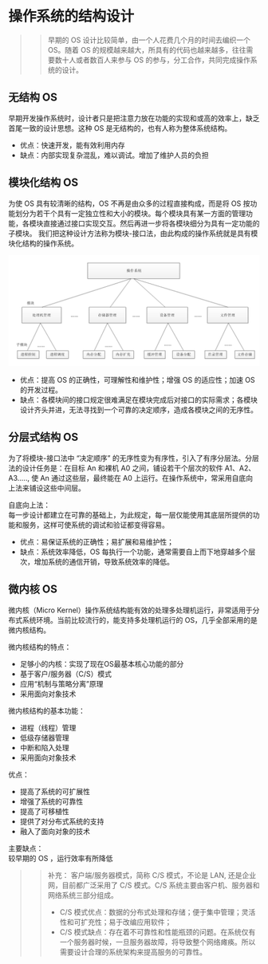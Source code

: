 # 操作系统的结构设计
>> 早期的 OS 设计比较简单，由一个人花费几个月的时间去编织一个 OS。随着 OS 的规模越来越大，所具有的代码也越来越多，往往需要数十人或者数百人来参与 OS 的参与，分工合作，共同完成操作系统的设计。

## 无结构 OS
早期开发操作系统时，设计者只是把注意力放在功能的实现和或高的效率上，缺乏首尾一致的设计思想。这种 OS 是无结构的，也有人称为整体系统结构。

- 优点：快速开发，能有效利用内存
- 缺点：内部实现复杂混乱，难以调试。增加了维护人员的负担

## 模块化结构 OS
为使 OS 具有较清晰的结构，OS 不再是由众多的过程直接构成，而是将 OS 按功能划分为若干个具有一定独立性和大小的模块。每个模块具有某一方面的管理功能，各模块直接通过接口实现交互。然后再进一步将各模块细分为具有一定功能的子模块。
我们把这种设计方法称为模块-接口法，由此构成的操作系统就是具有模块化结构的操作系统。

![os_module](../images/os_module.png)

- 优点：提高 OS 的正确性，可理解性和维护性；增强 OS 的适应性；加速 OS 的开发过程。
- 缺点：各模块间的接口规定很难满足在模块完成后对接口的实际需求；各模块设计齐头并进，无法寻找到一个可靠的决定顺序，造成各模块之间的无序性。

## 分层式结构 OS
为了将模块-接口法中 “决定顺序” 的无序性变为有序性，引入了有序分层法。分层法的设计任务是：在目标 An 和裸机 A0 之间，铺设若干个层次的软件 A1、A2、A3....., 使 An 通过这些层，最终能在 A0 上运行。在操作系统中，常采用自底向上法来铺设这些中间层。  

自底向上法：  
每一步设计都建立在可靠的基础上，为此规定，每一层仅能使用其底层所提供的功能和服务，这样可使系统的调试和验证都变得容易。

- 优点：易保证系统的正确性；易扩展和易维护性；
- 缺点：系统效率降低，OS 每执行一个功能，通常需要自上而下地穿越多个层次，增加系统的通信开销，导致系统效率的降低。

## 微内核 OS
微内核（Micro Kernel）操作系统结构能有效的处理多处理机运行，非常适用于分布式系统环境。当前比较流行的，能支持多处理机运行的 OS，几乎全部采用的是微内核结构。  

微内核结构的特点：
- 足够小的内核：实现了现在OS最基本核心功能的部分
- 基于客户/服务器（C/S）模式
- 应用“机制与策略分离”原理
- 采用面向对象技术

微内核结构的基本功能：  
- 进程（线程）管理
- 低级存储器管理
- 中断和陷入处理
- 采用面向对象技术

优点：  
- 提高了系统的可扩展性
- 增强了系统的可靠性
- 提高了可移植性
- 提供了对分布式系统的支持
- 融入了面向对象的技术

主要缺点：  
较早期的 OS ，运行效率有所降低

>> 补充： 客户端/服务器模式，简称 C/S 模式，不论是 LAN, 还是企业网，目前都广泛采用了 C/S 模式。C/S 系统主要由客户机、服务器和网络系统三部分组成。
>> - C/S 模式优点：数据的分布式处理和存储；便于集中管理；灵活性和可扩充性；易于改编应用软件；
>> - C/S 模式缺点：存在着不可靠性和性能瓶颈的问题。在系统仅有一个服务器时候，一旦服务器故障，将导致整个网络瘫痪。所以需要设计合理的系统架构来提高服务的可靠性。